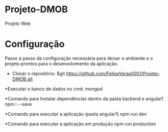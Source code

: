 # Projeto-DMOB
Projeto Web

# Configuração

Passo à passo da configuração necessária para deixar o ambiente e o projeto prontos para o desenvolvimento da aplicação.

* Clonar o repositório:
$git https://github.com/FelipeVeras0001/Projeto-DMOB.git

*Executar o banco de dados no cmd:
mongod

*Comando para Instalar dependências dentro da pasta backend e angular1
npm i --save

*Comando para executar a aplicação (pasta angular1)
npm run dev

*Comando para executar a aplicação em produção
npm run production

